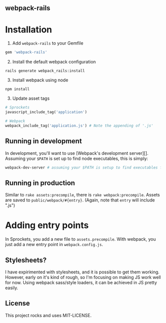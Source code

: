 webpack-rails
-------------

# Installation

1. Add `webpack-rails` to your Gemfile

```ruby
gem 'webpack-rails'
```

2. Install the default webpack configuration

```
rails generate webpack_rails:install
```

3. Install webpack using node

```
npm install
```

3. Update asset tags

```ruby
# Sprockets
javascript_include_tag('application')

# Webpack
webpack_include_tag('application.js') # Note the appending of '.js'
```

## Running in development

In development, you'll want to use [Webpack's development server][]. Assuming your `$PATH` is set up to find node executables, this is simply:

```bash
webpack-dev-server # assuming your $PATH is setup to find executables from node
```

## Running in production

Similar to `rake assets:precompile`, there is `rake webpack:precompile`. Assets are saved to `public/webpack/#{entry}`. (Again, note that `entry` will include ".js")

# Adding entry points

In Sprockets, you add a new file to `assets.precompile`. With webpack, you just add a new entry point in `webpack.config.js`.

## Stylesheets?

I have expirimented with stylesheets, and it is possible to get them working. However, early on it's kind of rough, so I'm focusing on making JS work well for now. Using webpack sass/style loaders, it can be achieved in JS pretty easily.

## License

This project rocks and uses MIT-LICENSE.
